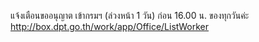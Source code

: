 แจ้งเตือนขออนุญาต เข้ากรมฯ (ล่วงหน้า 1 วัน) ก่อน 16.00 น. ของทุกวันค่ะ
http://box.dpt.go.th/work/app/Office/ListWorker
